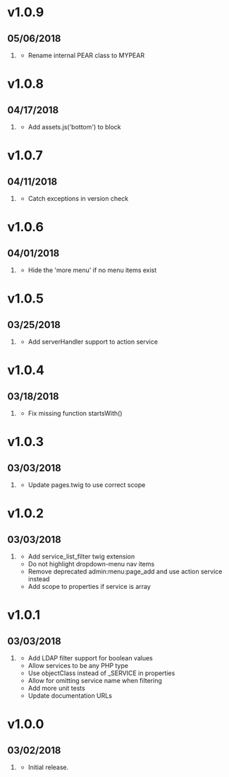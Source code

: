 # v1.0.9
##  05/06/2018

1. [](#bugfix)
    * Rename internal PEAR class to MYPEAR

# v1.0.8
##  04/17/2018

1. [](#new)
    * Add assets.js('bottom') to block

# v1.0.7
##  04/11/2018

1. [](#bugfix)
    * Catch exceptions in version check

# v1.0.6
##  04/01/2018

1. [](#bugfix)
    * Hide the 'more menu' if no menu items exist 

# v1.0.5
##  03/25/2018

1. [](#new)
    * Add serverHandler support to action service 
    
# v1.0.4
##  03/18/2018

1. [](#bugfix)
    * Fix missing function startsWith() 
    
# v1.0.3
##  03/03/2018

1. [](#new)
    * Update pages.twig to use correct scope

# v1.0.2
##  03/03/2018

1. [](#new)
    * Add service_list_filter twig extension
    * Do not highlight dropdown-menu nav items
    * Remove deprecated admin:menu:page_add and use action service instead
    * Add scope to properties if service is array
    
# v1.0.1
##  03/03/2018

1. [](#new)
    * Add LDAP filter support for boolean values
    * Allow services to be any PHP type
    * Use objectClass instead of _SERVICE in properties
    * Allow for omitting service name when filtering
    * Add more unit tests
    * Update documentation URLs

# v1.0.0
##  03/02/2018

1. [](#new)
    * Initial release.
